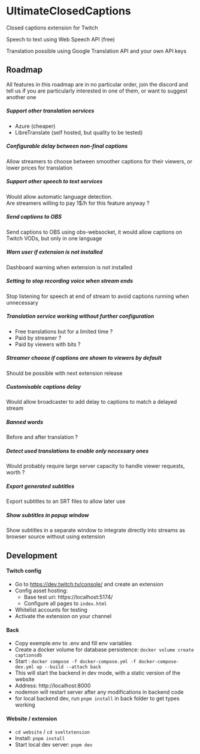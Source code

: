 # UltimateClosedCaptions

Closed captions extension for Twitch

Speech to text using Web Speech API (free)

Translation possible using Google Translation API and your own API keys

## Roadmap
All features in this roadmap are in no particular order,
join the discord and tell us if you are particularly interested in one of them, or want to suggest another one

##### Support other translation services
- Azure (cheaper)
- LibreTranslate (self hosted, but quality to be tested)

##### Configurable delay between non-final captions
Allow streamers to choose between smoother captions for their viewers, or lower prices for translation

##### Support other speech to text services
Would allow automatic language detection.\
Are streamers willing to pay 1$/h for this feature anyway ?

##### Send captions to OBS
Send captions to OBS using obs-websocket,
it would allow captions on Twitch VODs, but only in one language

##### Warn user if extension is not installed
Dashboard warning when extension is not installed

##### Setting to stop recording voice when stream ends
Stop listening for speech at end of stream to avoid captions running when unnecessary

##### Translation service working without further configuration
- Free translations but for a limited time ?
- Paid by streamer ?
- Paid by viewers with bits ?

##### Streamer choose if captions are shown to viewers by default
Should be possible with next extension release

##### Customisable captions delay
Would allow broadcaster to add delay to captions to match a delayed stream

##### Banned words
Before and after translation ?

##### Detect used translations to enable only necessary ones
Would probably require large server capacity to handle viewer requests, worth ?

##### Export generated subtitles
Export subtitles to an SRT files to allow later use

##### Show subtitles in popup window
Show subtitles in a separate window to integrate directly into streams as browser source without using extension

## Development

#### Twitch config
- Go to https://dev.twitch.tv/console/ and create an extension
- Config asset hosting:
  - Base test uri: https://localhost:5174/
  - Configure all pages to `index.html`
- Whitelist accounts for testing
- Activate the extension on your channel

#### Back
- Copy exemple.env to .env and fill env variables
- Create a docker volume for database persistence: `docker volume create captionsdb`
- Start : `docker compose -f docker-compose.yml -f docker-compose-dev.yml up --build --attach back`
- This will start the backend in dev mode, with a static version of the website
- Address: http://localhost:8000
- nodemon will restart server after any modifications in backend code
- for local backend dev, run `pnpm install` in back folder to get types working

#### Website / extension
- `cd website` / `cd sveltxtension`
- Install: `pnpm install`
- Start local dev server: `pnpm dev`
